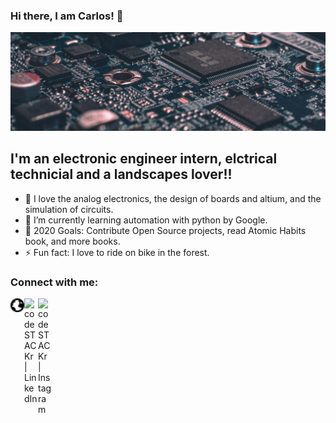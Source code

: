 ### Hi there, I am Carlos! :wave:

![PCB for profile](https://github.com/PatrickAngel0208/PatrickAngel0208/blob/master/profile_image.jpg?raw=true)



## I'm an electronic engineer intern, elctrical technicial and a landscapes lover!!

- 🔭 I love the analog electronics, the design of boards and altium, and the simulation of circuits.
- 🌱 I’m currently learning automation with python by Google.
- 🥅 2020 Goals: Contribute Open Source projects, read Atomic Habits book, and more books.
- ⚡ Fun fact: I love to ride on bike in the forest.  

### Connect with me:

[<img align="left" alt="codeSTACKr.com" width="22px" src="https://raw.githubusercontent.com/iconic/open-iconic/master/svg/globe.svg" />][website]
[<img align="left" alt="codeSTACKr | LinkedIn" width="22px" src="https://cdn.jsdelivr.net/npm/simple-icons@v3/icons/linkedin.svg" />][linkedin]
[<img align="left" alt="codeSTACKr | Instagram" width="22px" src="https://cdn.jsdelivr.net/npm/simple-icons@v3/icons/instagram.svg" />][instagram]

<br />

</details>

[website]: asd
[instagram]: asd
[linkedin]: https://www.linkedin.com/in/patrickangel0208/
